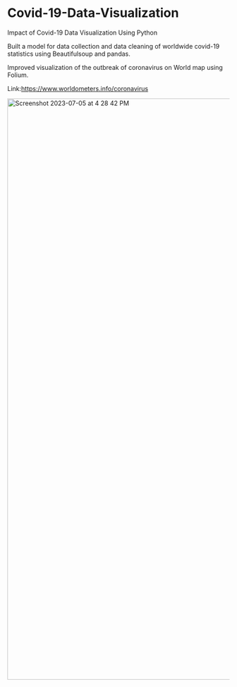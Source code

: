 # Covid-19-Data-Visualization
Impact of Covid-19 Data Visualization Using Python

Built a model for data collection and data cleaning of worldwide covid-19 statistics using Beautifulsoup and pandas.

Improved visualization of the outbreak of coronavirus on World map using Folium.

Link:https://www.worldometers.info/coronavirus

<img width="1317" alt="Screenshot 2023-07-05 at 4 28 42 PM" src="https://github.com/nalliboinaramya/Covid-19-Data-Visualization/assets/107070879/d9759804-81cc-4afe-8370-101e50c36e13">
